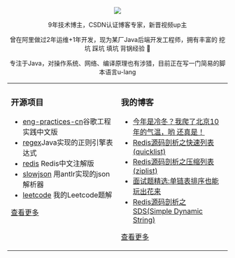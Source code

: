   
<p align="center">
  <img src="https://github-readme-stats.vercel.app/api?username=xindoo&show_icons=true&theme=graywhite"/>
</p>

<p align="center"> 9年技术博主，CSDN认证博客专家，新晋视频up主 </p>  
<p align="center"> 曾在阿里做过2年运维+1年开发，现为某厂Java后端开发工程师，拥有丰富的 挖坑 踩坑 填坑 背锅经验 🐶   </p>  
<p align="center"> 专注于Java，对操作系统、网络、编译原理也有涉猎，目前正在写一门简易的脚本语言u-lang	 </p>  


<table align="center"><tr>
<td valign="top" width="50%">

### 开源项目  
- [eng-practices-cn](https://github.com/xindoo/eng-practices-cn)谷歌工程实践中文版	
- [regex](https://github.com/xindoo/regex)Java实现的正则引擎表达式	
- [redis](https://github.com/xindoo/redis) Redis中文注解版  
- [slowjson](https://github.com/xindoo/slowjson) 用antlr实现的json解析器  
- [leetcode](https://github.com/xindoo/leetcode) 我的Leetcode题解   
   
[查看更多](https://github.com/xindoo/)	 

	
</td>
<td valign="top" width="50%">

### 我的博客
- [今年是冷冬？我爬了北京10年的气温，哟 还真是！](https://xindoo.blog.csdn.net/article/details/109253392)
- [Redis源码剖析之快速列表(quicklist)](https://xindoo.blog.csdn.net/article/details/109150975)
- [Redis源码剖析之压缩列表(ziplist)](https://xindoo.blog.csdn.net/article/details/108923557)
- [面试题精选:单链表排序也能玩出花来](https://xindoo.blog.csdn.net/article/details/108893242)
- [Redis源码剖析之SDS(Simple Dynamic String)](https://xindoo.blog.csdn.net/article/details/108808273)

[查看更多](https://xindoo.blog.csdn.net/)

</td>
</tr></table>
